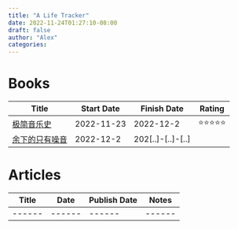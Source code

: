 ```yaml
---
title: "A Life Tracker"
date: 2022-11-24T01:27:10-08:00
draft: false
author: "Alex"
categories: 
---
```


# Books
| Title | Start Date | Finish Date | Rating |
| ------ | ------ | ------ | ------ | 
| [极简音乐史](https://book.douban.com/subject/27085977/) | 2022-11-23 | 2022-12-2 | ⭐⭐⭐⭐⭐ |
| [余下的只有噪音](https://book.douban.com/subject/34978358/) | 2022-12-2 | 202[..]-[..]-[..] |  |

# Articles
| Title | Date | Publish Date | Notes |
| ------ | ------ | ------ | ------ | 
| ------ | ------ | ------ | ------ | 
